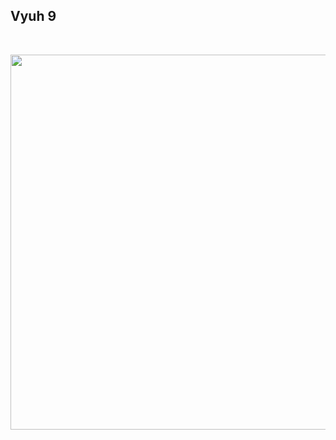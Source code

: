 ## Vyuh 9

<br>

<p align="center"><img src="https://scontent.fblr15-1.fna.fbcdn.net/v/t1.0-9/83183564_2847508105313129_9175274751101239296_n.jpg?_nc_cat=111&_nc_ohc=PdZoimeFRTIAX8E7jNm&_nc_ht=scontent.fblr15-1.fna&oh=b7e0459b38f42f6d0b964a06acf43012&oe=5E935226" width="600"></p>


